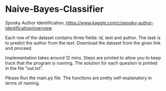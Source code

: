 # Naive-Bayes-Classifier

Spooky Author Identification, https://www.kaggle.com/c/spooky-author-identification/overview

Each row of the dataset contains three fields: id, text and author. The task is to predict the author from the text. Download the dataset from the given link and proceed.

Implementation takes around 12 mins. Steps are printed to allow you to keep track that the program is running.
The solution for each question is printed in the file "out.txt".

Please Run the main.py file.
The functions are pretty self-explanatory in terms of naming.
